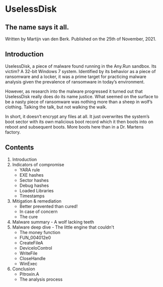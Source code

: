 # UselessDisk
## The name says it all.

Written by Martijn van den Berk.
Published on the 25th of November, 2021.

## Introduction
UselessDisk, a piece of malware found running in the Any.Run sandbox. Its victim? A 32-bit Windows 7 system. Identified by its behavior as a piece of ransomware and a locker, it was a prime target for practicing malware analysis given the prevalence of ransomware in today’s environment.

However, as research into the malware progressed it turned out that UselessDisk really does do its name justice. What seemed on the surface to be a nasty piece of ransomware was nothing more than a sheep in wolf’s clothing. Talking the talk, but not walking the walk.

In short, it doesn’t encrypt any files at all. It just overwrites the system’s boot sector with its own malicious boot record which it then boots into on reboot and subsequent boots. More boots here than in a Dr. Martens factory.

## Contents
1. Introduction
2. Indicators of compromise
    - YARA rule
    - EXE hashes
    - Sector hashes
    - Debug hashes
    - Loaded Libraries
    - Timestamps
3. Mitigation & remediation
    - Better prevented than cured!
    - In case of concern
    - The cure
4. Malware summary - A wolf lacking teeth
5. Malware deep dive - The little engine that couldn't
    - The money function
    - FUN_004012e0
    - CreateFileA
    - DeviceIoControl
    - WriteFile
    - CloseHandle
    - WinExec
6. Conclusion
    - Pitroxin.A
    - The analysis process

